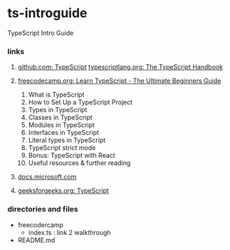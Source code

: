# ts-introguide
TypeScript Intro Guide

### links
1. [github.com: TypeScript](https://github.com/Microsoft/TypeScript)
[typescriptlang.org: The TypeScript Handbook](https://www.typescriptlang.org/docs/handbook/intro.html)
2. [freecodecamp.org: Learn TypeScript - The Ultimate Beginners Guide](https://www.freecodecamp.org/news/learn-typescript-beginners-guide/)
    1. What is TypeScript
    2. How to Set Up a TypeScript Project
    3. Types in TypeScript
    4. Classes in TypeScript
    5. Modules in TypeScript
    6. Interfaces in TypeScript
    7. Literal types in TypeScript
    8. TypeScript strict mode
    9. Bonus: TypeScript with React
    10. Useful resources & further reading

3. [docs.microsoft.com](https://docs.microsoft.com/en-us/learn/modules/typescript-get-started/)
4. [geeksforgeeks.org: TypeScript](https://www.geeksforgeeks.org/typescript/)

### directories and files

* freecodercamp
  * index.ts : link 2 walkthrough
* README.md
